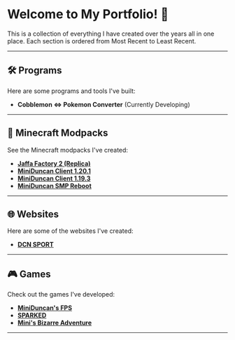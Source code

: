 # Welcome to My Portfolio! 👋
This is a collection of everything I have created over the years all in one place. Each section is ordered from Most Recent to Least Recent.

---
## 🛠️ **Programs**
Here are some programs and tools I've built:

- **Cobblemon <=> Pokemon Converter** (Currently Developing)

---

## 🧱 **Minecraft Modpacks**
See the Minecraft modpacks I've created:

- **[Jaffa Factory 2 (Replica)](https://www.curseforge.com/minecraft/modpacks/jaffa-factory-2-replica)**
- **[MiniDuncan Client 1.20.1](https://modrinth.com/modpack/miniduncan-client)**
- **[MiniDuncan Client 1.19.3](https://www.curseforge.com/minecraft/modpacks/miniduncan-client)**
- **[MiniDuncan SMP Reboot](https://www.curseforge.com/minecraft/modpacks/miniduncan-smp-reboot)**

---

## 🌐 **Websites**
Here are some of the websites I've created:

- **[DCN SPORT](https://duncansu.miniduncan.net)**

---

## 🎮 **Games**
Check out the games I've developed:

- **[MiniDuncan's FPS](https://miniduncan.itch.io/miniduncans-fps)**
- **[SPARKED](https://miniduncan.itch.io/sparked)**
- **[Mini's Bizarre Adventure](https://miniduncan.itch.io/minis-bizarre-adventure)**

---
